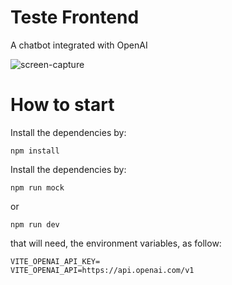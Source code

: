 
# Teste Frontend
A chatbot integrated with OpenAI

![screen-capture](https://github.com/marcos-laboriosi/openai-chatbot/assets/174369094/34344bb2-d4fa-4be3-9b45-1bf1114d1968)

# How to start
Install the dependencies by:
```
npm install
```
Install the dependencies by:
```
npm run mock
```
or 
```
npm run dev
```
that will need, the environment variables, as follow:
```
VITE_OPENAI_API_KEY=
VITE_OPENAI_API=https://api.openai.com/v1
```
